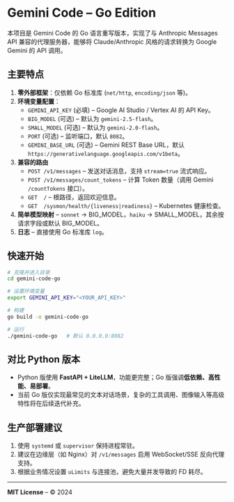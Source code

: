 # Gemini Code – Go Edition

本项目是 Gemini Code 的 Go 语言重写版本，实现了与 Anthropic Messages API 兼容的代理服务器，能够将 Claude/Anthropic 风格的请求转换为 Google Gemini 的 API 调用。

## 主要特点

1. **零外部框架**：仅依赖 Go 标准库 (`net/http`, `encoding/json` 等)。
2. **环境变量配置**：
   * `GEMINI_API_KEY`  (必填) – Google AI Studio / Vertex AI 的 API Key。
   * `BIG_MODEL`       (可选) – 默认为 `gemini-2.5-flash`。
   * `SMALL_MODEL`     (可选) – 默认为 `gemini-2.0-flash`。
   * `PORT`            (可选) – 监听端口，默认 `8082`。
   * `GEMINI_BASE_URL` (可选) – Gemini REST Base URL，默认 `https://generativelanguage.googleapis.com/v1beta`。
3. **兼容的路由**
   * `POST /v1/messages` – 发送对话消息，支持 `stream=true` 流式响应。
   * `POST /v1/messages/count_tokens` – 计算 Token 数量（调用 Gemini `/countTokens` 接口）。
   * `GET  /` – 根路径，返回欢迎信息。
   * `GET  /sysmon/health/{liveness|readiness}` – Kubernetes 健康检查。
4. **简单模型映射** – `sonnet` → BIG_MODEL，`haiku` → SMALL_MODEL，其余按请求字段或默认 BIG_MODEL。
5. **日志** – 直接使用 Go 标准库 `log`。

## 快速开始

```bash
# 克隆并进入目录
cd gemini-code-go

# 设置环境变量
export GEMINI_API_KEY="<YOUR_API_KEY>"

# 构建
go build -o gemini-code-go

# 运行
./gemini-code-go   # 默认 0.0.0.0:8082
```

## 对比 Python 版本
* Python 版使用 **FastAPI + LiteLLM**，功能更完整；Go 版强调**低依赖、高性能、易部署**。
* 当前 Go 版仅实现最常见的文本对话场景，复杂的工具调用、图像输入等高级特性将在后续迭代补充。

## 生产部署建议
1. 使用 `systemd` 或 `supervisor` 保持进程常驻。
2. 建议在边缘层（如 Nginx）对 `/v1/messages` 启用 WebSocket/SSE 反向代理支持。
3. 根据业务情况设置 `uLimits` 与连接池，避免大量并发导致的 FD 耗尽。

---
**MIT License** – © 2024 
